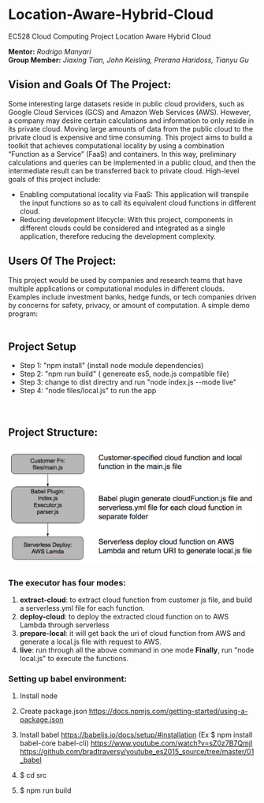 # Location-Aware-Hybrid-Cloud
EC528 Cloud Computing Project Location Aware Hybrid Cloud

**Mentor:** *Rodrigo Manyari* <br>
**Group Member:** *Jiaxing Tian, John Keisling, Prerana Haridoss, Tianyu Gu* <br>

## Vision and Goals Of The Project:
Some interesting large datasets reside in public cloud providers, such as Google Cloud Services (GCS) and Amazon Web Services (AWS). However, a company may desire certain calculations and information to only reside in its private cloud. Moving large amounts of data from the public cloud to the private cloud is expensive and time consuming. This project aims to build a toolkit that achieves computational locality by using a combination “Function as a Service” (FaaS) and containers. In this way, preliminary calculations and queries can be implemented in a public cloud, and then the intermediate result can be transferred back to private cloud. High-level goals of this project include:
* Enabling computational locality via FaaS: This application will transpile the input functions so as to call its equivalent cloud functions in different cloud.
* Reducing development lifecycle: With this project, components in different clouds could be considered and integrated as a single application, therefore reducing the development complexity.

## Users Of The Project:

This project would be used by companies and research teams that have multiple
applications or computational modules in different clouds. Examples include investment banks, hedge funds, or tech companies driven by concerns for safety, privacy, or amount of computation.
A simple demo program:<br><br>

## Project Setup

* Step 1: "npm install" (install node module dependencies) <br />
* Step 2: "npm run build" ( genereate es5, node.js compatible file) <br />
* Step 3: change to dist directry and run "node index.js --mode live" <br />
* Step 4: "node files/local.js" to run the app <br>
<br><br>

## Project Structure:
![Alt text](https://github.com/BU-CS-CE-528-2017/Location-Aware-Hybrid-Cloud/blob/master/system_architecture.png "System Architecture")

### The executor has four modes:
1. **extract-cloud**: to extract cloud function from customer js file, and build a serverless.yml file for each function.
2. **deploy-cloud**: to deploy the extracted cloud function on to AWS Lambda through serverless
3. **prepare-local**: it will get back the uri of cloud function from AWS and generate a local.js file with request to AWS.
4. **live**: run through all the above command in one mode
**Finally**, run "node local.js" to execute the functions.

### Setting up babel environment:
1. Install node
2. Create package.json https://docs.npmjs.com/getting-started/using-a-package.json
3. Install babel https://babeljs.io/docs/setup/#installation  (Ex $ npm install babel-core babel-cli)
https://www.youtube.com/watch?v=sZ0z7B7QmjI
https://github.com/bradtraversy/youtube_es2015_source/tree/master/01_babel
  
4. $ cd src
5. $ npm run build
  
